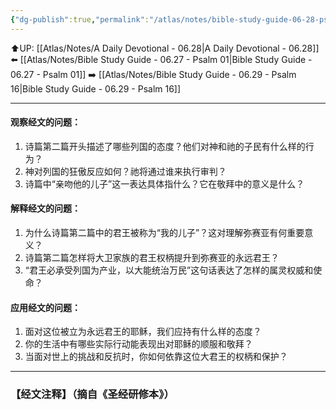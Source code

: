 ```yaml
---
{"dg-publish":true,"permalink":"/atlas/notes/bible-study-guide-06-28-psalm-02/"}
---
```


⬆️UP: [[Atlas/Notes/A Daily Devotional - 06.28\|A Daily Devotional - 06.28]]
⬅️ [[Atlas/Notes/Bible Study Guide - 06.27 - Psalm 01\|Bible Study Guide - 06.27 - Psalm 01]]
➡️ [[Atlas/Notes/Bible Study Guide - 06.29 - Psalm 16\|Bible Study Guide - 06.29 - Psalm 16]] 

---

#### 观察经文的问题：
1. 诗篇第二篇开头描述了哪些列国的态度？他们对神和祂的子民有什么样的行为？
2. 神对列国的狂傲反应如何？祂将通过谁来执行审判？
3. 诗篇中“亲吻他的儿子”这一表达具体指什么？它在敬拜中的意义是什么？

#### 解释经文的问题：
1. 为什么诗篇第二篇中的君王被称为“我的儿子”？这对理解弥赛亚有何重要意义？
2. 诗篇第二篇怎样将大卫家族的君王权柄提升到弥赛亚的永远君王？
3. “君王必承受列国为产业，以大能统治万民”这句话表达了怎样的属灵权威和使命？

#### 应用经文的问题：
1. 面对这位被立为永远君王的耶稣，我们应持有什么样的态度？
2. 你的生活中有哪些实际行动能表现出对耶稣的顺服和敬拜？
3. 当面对世上的挑战和反抗时，你如何依靠这位大君王的权柄和保护？

---
### 【经文注释】（摘自《圣经研修本》）

